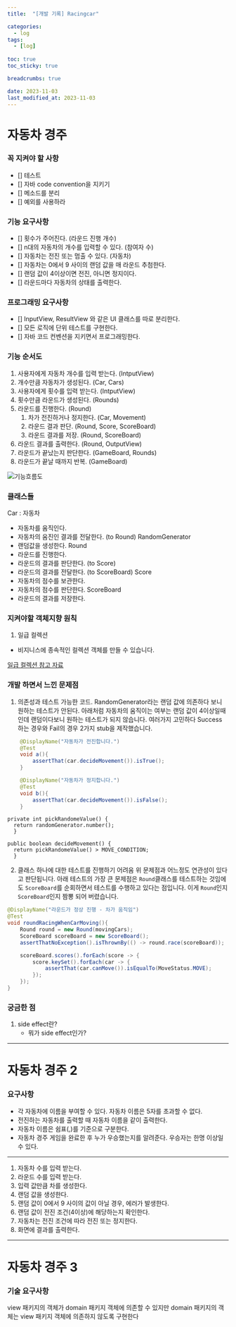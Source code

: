 ```yaml
---
title:  "[개발 기록] Racingcar"

categories:
  - log
tags:
  - [log]
  
toc: true
toc_sticky: true

breadcrumbs: true

date: 2023-11-03
last_modified_at: 2023-11-03
---
```


# 자동차 경주

### 꼭 지켜야 할 사항
- [] 테스트
- [] 자바 code convention을 지키기
- [] 메소드를 분리
- [] 예외를 사용하라

### 기능 요구사항
* [] 횟수가 주어진다. (라운드 진행 개수)
* [] n대의 자동차의 개수를 입력할 수 있다. (참여자 수)
* [] 자동차는 전진 또는 멈출 수 있다. (자동차)
* [] 자동차는 0에서 9 사이의 랜덤 값을 매 라운드 추첨한다.
* [] 랜덤 값이 4이상이면 전진, 아니면 정지이다.
* [] 라운드마다 자동차의 상태를 출력한다.

### 프로그래밍 요구사항
* [] InputView, ResultView 와 같은 UI 클래스를 따로 분리한다.
* [] 모든 로직에 단위 테스트를 구현한다.
* [] 자바 코드 컨벤션을 지키면서 프로그래밍한다.

### 기능 순서도
1. 사용자에게 자동차 개수를 입력 받는다. (IntputView)
2. 개수만큼 자동차가 생성된다. (Car, Cars)
3. 사용자에게 횟수를 입력 받는다. (IntputView)
4. 횟수만큼 라운드가 생성된다. (Rounds)
5. 라운드를 진행한다. (Round)
   1. 차가 전진하거나 정지한다. (Car, Movement)
   2. 라운드 결과 판단. (Round, Score, ScoreBoard)
   3. 라운드 결과를 저장. (Round, ScoreBoard)
11. 라운드 결과를 출력한다. (Round, OutputView)
12. 라운드가 끝났는지 판단한다. (GameBoard, Rounds)
13. 라운드가 끝날 때까지 반복. (GameBoard)

![기능흐름도](/assets/images/tdd/racingcar.png)

### 클래스들
Car : 자동차
- 자동차를 움직인다.
- 자동차의 움진인 결과를 전달한다. (to Round)
RandomGenerator
- 랜덤값을 생성한다.
Round
- 라운드를 진행한다.
- 라운드의 결과를 판단한다. (to Score)
- 라운드의 결과를 전달한다. (to ScoreBoard)
Score
- 자동차의 점수를 보관한다.
- 자동차의 점수를 판단한다.
ScoreBoard
- 라운드의 결과를 저장한다.

### 지켜야할 객체지향 원칙
1. 일급 컬렉션
  - 비지니스에 종속적인 컬렉션 객체를 만들 수 있습니다.

[일급 컬렉션 참고 자료](https://jojoldu.tistory.com/412)

### 개발 하면서 느낀 문제점
1. 의존성과 테스트 가능한 코드.
RandomGenerator라는 랜덤 값에 의존하다 보니 원하는 테스트가 안된다.
아래처럼 자동차의 움직이는 여부는 랜덤 값이 4이상일때인데 랜덤이다보니 원하는 테스트가 되지 않습니다.
여러가지 고민하다 Success 하는 경우와 Fail의 경우 2가지 stub을 제작했습니다.
```java
    @DisplayName("자동차가 전진합니다.")
    @Test
    void a(){
        assertThat(car.decideMovement()).isTrue();
    }

    @DisplayName("자동차가 정지합니다.")
    @Test
    void b(){
        assertThat(car.decideMovement()).isFalse();
    }
```
```
private int pickRandomeValue() {
  return randomGenerator.number();
  }

public boolean decideMovement() {
  return pickRandomeValue() > MOVE_CONDITION;
  }
```

2. 클래스 하나에 대한 테스트를 진행하기 어려움
위 문제점과 어느정도 연관성이 있다고 판단됩니다.
아래 테스트의 가장 큰 문제점은 `Round`클래스를 테스트하는 것임에도 `ScoreBoard`를 순회하면서 테스트를 수행하고 있다는 점입니다.
이게 `Round`인지 `ScoreBoard`인지 짬뽕 되어 버렸습니다.

```java
@DisplayName("라운드가 정상 진행 - 차가 움직임")
@Test
void roundRacingWhenCarMoving(){
    Round round = new Round(movingCars);
    ScoreBoard scoreBoard = new ScoreBoard();
    assertThatNoException().isThrownBy(() -> round.race(scoreBoard));

    scoreBoard.scores().forEach(score -> {
        score.keySet().forEach(car -> {
            assertThat(car.canMove()).isEqualTo(MoveStatus.MOVE);
        });
    });
}
```
### 궁금한 점
1. side effect란?
   - 뭐가 side effect인가?

---

# 자동차 경주 2

### 요구사항
- 각 자동차에 이름을 부여할 수 있다. 자동차 이름은 5자를 초과할 수 없다.
- 전진하는 자동차를 출력할 때 자동차 이름을 같이 출력한다.
- 자동차 이름은 쉼표(,)를 기준으로 구분한다.
- 자동차 경주 게임을 완료한 후 누가 우승했는지를 알려준다. 우승자는 한명 이상일 수 있다.

---

1. 자동차 수를 입력 받는다.
2. 라운드 수를 입력 받는다.
3. 입력 값만큼 차를 생성한다.
4. 랜덤 값을 생성한다.
5. 랜덤 값이 0에서 9 사이의 값이 아닐 경우, 에러가 발생한다.
6. 랜덤 값이 전진 조건(4이상)에 해당하는지 확인한다.
7. 자동차는 전진 조건에 따라 전진 또는 정지한다.
8. 화면에 결과를 출력한다.

---

# 자동차 경주 3

### 기술 요구사항
view 패키지의 객체가 domain 패키지 객체에 의존할 수 있지만 domain 패키지의 객체는 view 패키지 객체에 의존하지 않도록 구현한다